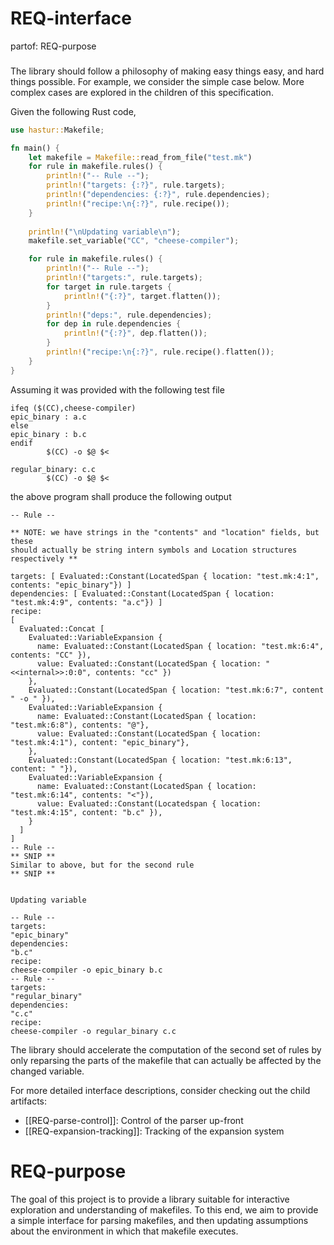 # REQ-interface
partof: REQ-purpose
###

The library should follow a philosophy of
making easy things easy,
and hard things possible.
For example,
we consider the simple case below.
More complex cases are explored in the children of this
specification.

Given the following Rust code,

```rust
use hastur::Makefile;

fn main() {
    let makefile = Makefile::read_from_file("test.mk")
    for rule in makefile.rules() {
        println!("-- Rule --");
        println!("targets: {:?}", rule.targets);
        println!("dependencies: {:?}", rule.dependencies);
        println!("recipe:\n{:?}", rule.recipe());
    }
    
    println!("\nUpdating variable\n");
    makefile.set_variable("CC", "cheese-compiler");

    for rule in makefile.rules() {
        println!("-- Rule --");
        println!("targets:", rule.targets);
        for target in rule.targets {
            println!("{:?}", target.flatten());
        }
        println!("deps:", rule.dependencies);
        for dep in rule.dependencies {
            println!("{:?}", dep.flatten());
        }
        println!("recipe:\n{:?}", rule.recipe().flatten());
    }
}

```

Assuming it was provided with the following test file
```make
ifeq ($(CC),cheese-compiler)
epic_binary : a.c
else
epic_binary : b.c
endif
        $(CC) -o $@ $<
        
regular_binary: c.c
        $(CC) -o $@ $<
```

the above program shall produce the following output
```
-- Rule --

** NOTE: we have strings in the "contents" and "location" fields, but these
should actually be string intern symbols and Location structures respectively **

targets: [ Evaluated::Constant(LocatedSpan { location: "test.mk:4:1", contents: "epic_binary"}) ]
dependencies: [ Evaluated::Constant(LocatedSpan { location: "test.mk:4:9", contents: "a.c"}) ]
recipe:
[
  Evaluated::Concat [
    Evaluated::VariableExpansion {
      name: Evaluated::Constant(LocatedSpan { location: "test.mk:6:4", contents: "CC" }),
      value: Evaluated::Constant(LocatedSpan { location: "<<internal>>:0:0", contents: "cc" })
    },
    Evaluated::Constant(LocatedSpan { location: "test.mk:6:7", content " -o " }),
    Evaluated::VariableExpansion {
      name: Evaluated::Constant(LocatedSpan { location: "test.mk:6:8"), contents: "@"},
      value: Evaluated::Constant(LocatedSpan { location: "test.mk:4:1"), content: "epic_binary"},
    },
    Evaluated::Constant(LocatedSpan { location: "test.mk:6:13", content: " "}),
    Evaluated::VariableExpansion {
      name: Evaluated::Constant(LocatedSpan { location: "test.mk:6:14", contents: "<"}),
      value: Evaluated::Constant(Locatedspan { location: "test.mk:4:15", content: "b.c" }),
    }
  ]
]
-- Rule --
** SNIP **
Similar to above, but for the second rule
** SNIP **


Updating variable

-- Rule --
targets:
"epic_binary"
dependencies:
"b.c"
recipe:
cheese-compiler -o epic_binary b.c
-- Rule --
targets:
"regular_binary"
dependencies:
"c.c"
recipe:
cheese-compiler -o regular_binary c.c
```

The library should accelerate the computation of
the second set of rules
by only reparsing the parts of the makefile that
can actually be affected by the changed variable.

For more detailed interface descriptions,
consider checking out the child artifacts:
 - [[REQ-parse-control]]: Control of the parser up-front
 - [[REQ-expansion-tracking]]: Tracking of the expansion system


# REQ-purpose
The goal of this project is
to provide a library
suitable for
interactive exploration and
understanding of
makefiles.
To this end,
we aim to provide
a simple interface for parsing makefiles,
and then updating assumptions about
the environment in which that makefile executes.